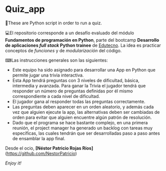 # Quiz_app
🐍These are Python script in order to run a quiz.

💻El repositorio corresponde a un desafío evaluado del módulo **Fundamentos de programación en Python**, parte del bootcamp **Desarrollo de aplicaciones *full stack* Python trainee** de [Edutecno](https://edutecno.cl/). La idea es practicar conceptos de *funciones* y de *modularización* del código.

⌨Las instrucciones generales son las siguientes:
- Este equipo ha sido asignado para desarrollar una App en Python que permite jugar una trivia interactiva.
- Esta App tendrá preguntas con 3 niveles de dificultad, básica, intermedia y avanzada. Para ganar la Trivia el jugador tendrá que responder un número de preguntas definidas por él mismo correspondiente a cada nivel de dificultad.
- El jugador gana al responder todas las preguntas correctamente.
- Las preguntas deben aparecer en un orden aleatorio, y además cada vez que alguien ejecute la app, las alternativas deben ser cambiadas de orden para evitar que alguien encuentre algún patrón de resolución.
- Dado que el programa se hace bastante complejo, en una primera reunión, el project manager ha generado un backlog con tareas muy específicas, las cuales tendrán que ser desarrolladas paso a paso antes de ensamblar la app final.

Desde el ocio, **[Néstor Patricio Rojas Ríos]**(https://github.com/NestorPatricio)

_Enjoy it!_